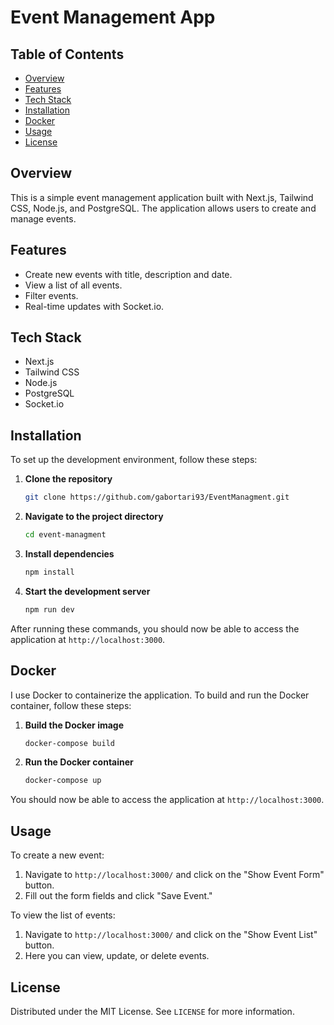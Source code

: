 # Event Management App

## Table of Contents

- [Overview](#overview)
- [Features](#features)
- [Tech Stack](#tech-stack)
- [Installation](#installation)
- [Docker](#docker)
- [Usage](#usage)
- [License](#license)

## Overview

This is a simple event management application built with Next.js, Tailwind CSS, Node.js, and PostgreSQL. The application allows users to create and manage events.

## Features

- Create new events with title, description and date.
- View a list of all events.
- Filter events.
- Real-time updates with Socket.io.

## Tech Stack

- Next.js
- Tailwind CSS
- Node.js
- PostgreSQL
- Socket.io

## Installation

To set up the development environment, follow these steps:

1. **Clone the repository**

   ```bash
   git clone https://github.com/gabortari93/EventManagment.git
   ```

2. **Navigate to the project directory**

   ```bash
   cd event-managment
   ```

3. **Install dependencies**

   ```bash
   npm install
   ```

4. **Start the development server**

   ```bash
   npm run dev
   ```

After running these commands, you should now be able to access the application at `http://localhost:3000`.

## Docker

I use Docker to containerize the application. To build and run the Docker container, follow these steps:

1. **Build the Docker image**

   ```bash
   docker-compose build
   ```

2. **Run the Docker container**

   ```bash
   docker-compose up
   ```

You should now be able to access the application at `http://localhost:3000`.

## Usage

To create a new event:

1. Navigate to `http://localhost:3000/` and click on the "Show Event Form" button.
2. Fill out the form fields and click "Save Event."

To view the list of events:

1. Navigate to `http://localhost:3000/` and click on the "Show Event List" button.
2. Here you can view, update, or delete events.

## License

Distributed under the MIT License. See `LICENSE` for more information.

